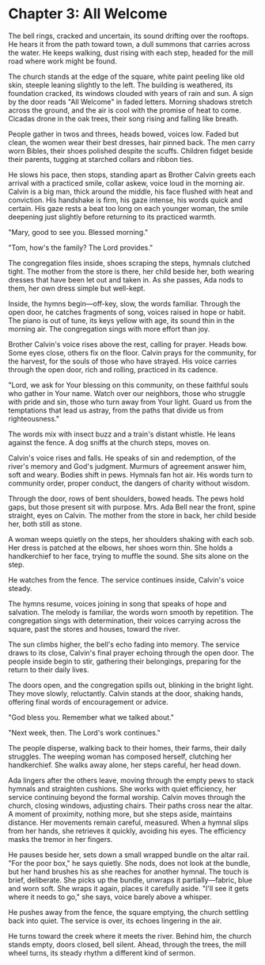 # Chapter 3: All Welcome

The bell rings, cracked and uncertain, its sound drifting over the rooftops. He hears it from the path toward town, a dull summons that carries across the water. He keeps walking, dust rising with each step, headed for the mill road where work might be found.

The church stands at the edge of the square, white paint peeling like old skin, steeple leaning slightly to the left. The building is weathered, its foundation cracked, its windows clouded with years of rain and sun. A sign by the door reads "All Welcome" in faded letters. Morning shadows stretch across the ground, and the air is cool with the promise of heat to come. Cicadas drone in the oak trees, their song rising and falling like breath.

People gather in twos and threes, heads bowed, voices low. Faded but clean, the women wear their best dresses, hair pinned back. The men carry worn Bibles, their shoes polished despite the scuffs. Children fidget beside their parents, tugging at starched collars and ribbon ties.

He slows his pace, then stops, standing apart as Brother Calvin greets each arrival with a practiced smile, collar askew, voice loud in the morning air. Calvin is a big man, thick around the middle, his face flushed with heat and conviction. His handshake is firm, his gaze intense, his words quick and certain. His gaze rests a beat too long on each younger woman, the smile deepening just slightly before returning to its practiced warmth.

"Mary, good to see you. Blessed morning."

"Tom, how's the family? The Lord provides."

The congregation files inside, shoes scraping the steps, hymnals clutched tight. The mother from the store is there, her child beside her, both wearing dresses that have been let out and taken in. As she passes, Ada nods to them, her own dress simple but well-kept.

Inside, the hymns begin—off-key, slow, the words familiar. Through the open door, he catches fragments of song, voices raised in hope or habit. The piano is out of tune, its keys yellow with age, its sound thin in the morning air. The congregation sings with more effort than joy.

Brother Calvin's voice rises above the rest, calling for prayer. Heads bow. Some eyes close, others fix on the floor. Calvin prays for the community, for the harvest, for the souls of those who have strayed. His voice carries through the open door, rich and rolling, practiced in its cadence.

"Lord, we ask for Your blessing on this community, on these faithful souls who gather in Your name. Watch over our neighbors, those who struggle with pride and sin, those who turn away from Your light. Guard us from the temptations that lead us astray, from the paths that divide us from righteousness."

The words mix with insect buzz and a train's distant whistle. He leans against the fence. A dog sniffs at the church steps, moves on.

Calvin's voice rises and falls. He speaks of sin and redemption, of the river's memory and God's judgment. Murmurs of agreement answer him, soft and weary. Bodies shift in pews. Hymnals fan hot air. His words turn to community order, proper conduct, the dangers of charity without wisdom.

Through the door, rows of bent shoulders, bowed heads. The pews hold gaps, but those present sit with purpose. Mrs. Ada Bell near the front, spine straight, eyes on Calvin. The mother from the store in back, her child beside her, both still as stone.

A woman weeps quietly on the steps, her shoulders shaking with each sob. Her dress is patched at the elbows, her shoes worn thin. She holds a handkerchief to her face, trying to muffle the sound. She sits alone on the step.

He watches from the fence. The service continues inside, Calvin's voice steady.

The hymns resume, voices joining in song that speaks of hope and salvation. The melody is familiar, the words worn smooth by repetition. The congregation sings with determination, their voices carrying across the square, past the stores and houses, toward the river.

The sun climbs higher, the bell's echo fading into memory. The service draws to its close, Calvin's final prayer echoing through the open door. The people inside begin to stir, gathering their belongings, preparing for the return to their daily lives.

The doors open, and the congregation spills out, blinking in the bright light. They move slowly, reluctantly. Calvin stands at the door, shaking hands, offering final words of encouragement or advice.

"God bless you. Remember what we talked about."

"Next week, then. The Lord's work continues."

The people disperse, walking back to their homes, their farms, their daily struggles. The weeping woman has composed herself, clutching her handkerchief. She walks away alone, her steps careful, her head down.

Ada lingers after the others leave, moving through the empty pews to stack hymnals and straighten cushions. She works with quiet efficiency, her service continuing beyond the formal worship. Calvin moves through the church, closing windows, adjusting chairs. Their paths cross near the altar. A moment of proximity, nothing more, but she steps aside, maintains distance. Her movements remain careful, measured. When a hymnal slips from her hands, she retrieves it quickly, avoiding his eyes. The efficiency masks the tremor in her fingers.

He pauses beside her, sets down a small wrapped bundle on the altar rail. "For the poor box," he says quietly. She nods, does not look at the bundle, but her hand brushes his as she reaches for another hymnal. The touch is brief, deliberate. She picks up the bundle, unwraps it partially—fabric, blue and worn soft. She wraps it again, places it carefully aside. "I'll see it gets where it needs to go," she says, voice barely above a whisper.

He pushes away from the fence, the square emptying, the church settling back into quiet. The service is over, its echoes lingering in the air.

He turns toward the creek where it meets the river. Behind him, the church stands empty, doors closed, bell silent. Ahead, through the trees, the mill wheel turns, its steady rhythm a different kind of sermon.